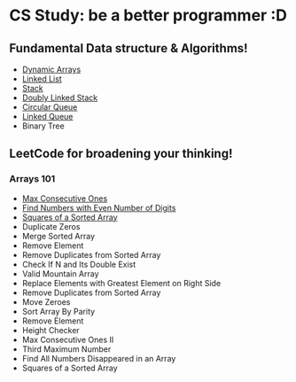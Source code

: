 # CS Study: be a better programmer :D 

## Fundamental Data structure & Algorithms!
- [Dynamic Arrays][dymanic_arrays]
- [Linked List][linked_list]
- [Stack][stack]
- [Doubly Linked Stack][linked_stack]
- [Circular Queue][queue]
- [Linked Queue][linked_queue]
- Binary Tree

[dymanic_arrays]:https://github.com/democracyKim/CS_Study/tree/main/Data_Structure/01_Dynamic_Arrays
[linked_list]:https://github.com/democracyKim/CS_Study/tree/main/Data_Structure/02_Linked_List
[stack]:https://github.com/democracyKim/CS_Study/tree/main/Data_Structure/03_Stack
[linked_stack]: https://github.com/democracyKim/CS_Study/tree/main/Data_Structure/04_Doubly_Linked_Stack
[queue]: https://github.com/democracyKim/CS_Study/tree/main/Data_Structure/04_Circular_Queue
[linked_queue]: https://github.com/democracyKim/CS_Study/tree/main/Data_Structure/05_Linked_Queue

## LeetCode for broadening your thinking!
### Arrays 101
- [Max Consecutive Ones][maxlink]
- [Find Numbers with Even Number of Digits][findlink]
- [Squares of a Sorted Array][Sorted]
- Duplicate Zeros
- Merge Sorted Array
- Remove Element
- Remove Duplicates from Sorted Array
- Check If N and Its Double Exist
- Valid Mountain Array
- Replace Elements with Greatest Element on Right Side
- Remove Duplicates from Sorted Array
- Move Zeroes
- Sort Array By Parity
- Remove Element
- Height Checker
- Max Consecutive Ones II
- Third Maximum Number
- Find All Numbers Disappeared in an Array
- Squares of a Sorted Array

[maxlink]: https://github.com/democracyKim/study_for_me/blob/main/Data_Structure/Array/LeetCode/Max_Consecutive_Ones/solution.md
[findlink]: https://github.com/democracyKim/CS_Study/tree/main/LeetCode/arrays101/Find%20Numbers%20with%20Even%20Number%20of%20Digits
[Sorted]: https://github.com/democracyKim/CS_Study/tree/main/LeetCode/arrays101/Squares%20of%20a%20Sorted%20Array
